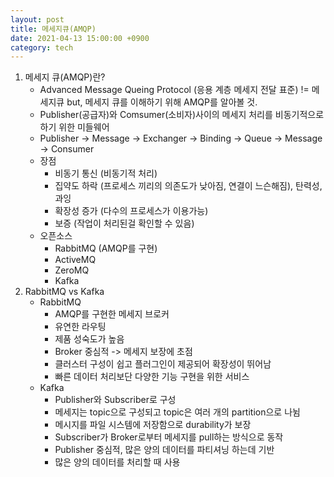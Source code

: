 ```yaml
---
layout: post
title: 메세지큐(AMQP)
date: 2021-04-13 15:00:00 +0900
category: tech
---
```


1. 메세지 큐(AMQP)란?
   - Advanced Message Queing Protocol (응용 계층 메세지 전달 표준) != 메세지큐 but, 메세지 큐를 이해하기 위해 AMQP를 알아볼 것.
   - Publisher(공급자)와 Comsumer(소비자)사이의 메세지 처리를 비동기적으로 하기 위한 미들웨어
   - Publisher -> Message -> Exchanger -> Binding -> Queue -> Message -> Consumer
   - 장점
     - 비동기 통신 (비동기적 처리)
     - 집약도 하락 (프로세스 끼리의 의존도가 낮아짐, 연결이 느슨해짐), 탄력성, 과잉
     - 확장성 증가 (다수의 프로세스가 이용가능)
     - 보증 (작업이 처리된걸 확인할 수 있음)
   - 오픈소스
     - RabbitMQ (AMQP를 구현)
     - ActiveMQ 
     - ZeroMQ
     - Kafka
2. RabbitMQ vs Kafka
   - RabbitMQ
     - AMQP를 구현한 메세지 브로커
     - 유연한 라우팅
     - 제품 성숙도가 높음
     - Broker 중심적 -> 메세지 보장에 초점
     - 클러스터 구성이 쉽고 플러그인이 제공되어 확장성이 뛰어남
     - 빠른 데이터 처리보단 다양한 기능 구현을 위한 서비스
   - Kafka
     - Publisher와 Subscriber로 구성
     - 메세지는 topic으로 구성되고 topic은 여러 개의 partition으로 나뉨
     - 메시지를 파일 시스템에 저장함으로 durability가 보장
     - Subscriber가 Broker로부터 메세지를 pull하는 방식으로 동작
     - Publisher 중심적, 많은 양의 데이터를 파티셔닝 하는데 기반
     - 많은 양의 데이터를 처리할 때 사용

